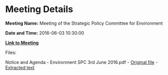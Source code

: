 # Meeting Details

**Meeting Name:** Meeting of the Strategic Policy Committee for Environment

**Date and Time:** 2016-06-03 10:30:00

**[Link to Meeting](https://www.limerick.ie/council/whats-on/meeting-strategic-policy-committee-environment)**

Files: 

Notice and Agenda - Environment SPC 3rd June 2016.pdf - [Original file](https://www.limerick.ie/sites/default/files/media/documents/2017-06/Notice%20and%20Agenda%20-%20Environment%20SPC%203rd%20June%202016.pdf) - [Extracted text](./Notice%20and%20Agenda%20-%20Environment%20SPC%203rd%20June%202016.md)

